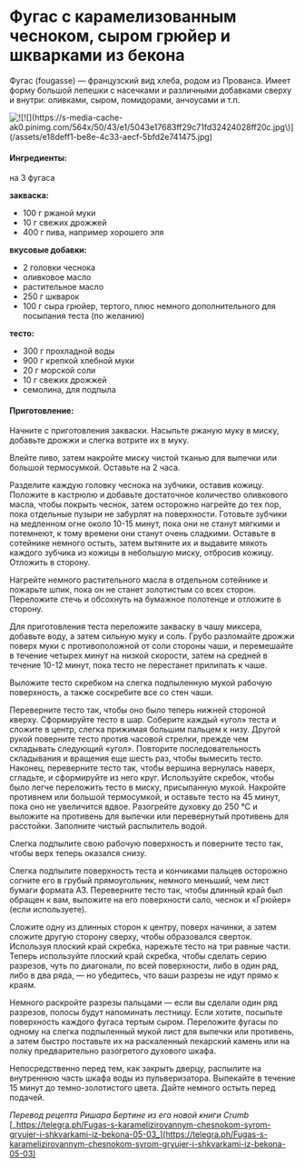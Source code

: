 # Фугас с карамелизованным чесноком, сыром грюйер и шкварками из бекона

Фугас \(fougasse\) — французский вид хлеба, родом из Прованса. Имеет форму большой лепешки с насечками и различными добавками сверху и внутри: оливками, сыром, помидорами, анчоусами и т.п.

![!\[!\[\]\(https://s-media-cache-ak0.pinimg.com/564x/50/43/e1/5043e17683ff29c71fd32424028ff20c.jpg\)\]\(/assets/e18deff1-be8e-4c33-aecf-5bfd2e741475.jpg\) ](../../pics/8fc39a0d8eb2eaa374b6f.jpg) 

#### Ингредиенты:

на 3 фугаса

**закваска:**

* 100 г ржаной муки 
* 10 г свежих дрожжей 
* 400 г пива, например хорошего эля

**вкусовые добавки:**

* 2 головки чеснока 
* оливковое масло 
* растительное масло 
* 250 г шкварок 
* 100 г сыра грюйер, тертого, плюс немного дополнительного для посыпания теста \(по желанию\)

**тесто:**

* 300 г прохладной воды 
* 900 г крепкой хлебной муки 
* 20 г морской соли 
* 10 г свежих дрожжей 
* семолина, для подпыла

#### Приготовление:

Начните с приготовления закваски. Насыпьте ржаную муку в миску, добавьте дрожжи и слегка вотрите их в муку.

Влейте пиво, затем накройте миску чистой тканью для выпечки или большой термосумкой. Оставьте на 2 часа.

Разделите каждую головку чеснока на зубчики, оставив кожицу. Положите в кастрюлю и добавьте достаточное количество оливкового масла, чтобы покрыть чеснок, затем осторожно нагрейте до тех пор, пока отдельные пузыри не забурлят на поверхности. Готовьте зубчики на медленном огне около 10-15 минут, пока они не станут мягкими и потемнеют, к тому времени они станут очень сладкими. Оставьте в сотейнике немного остыть, затем вытяните их и выдавите мякоть каждого зубчика из кожицы в небольшую миску, отбросив кожицу. Отложить в сторону.

Нагрейте немного растительного масла в отдельном сотейнике и пожарьте шпик, пока он не станет золотистым со всех сторон. Переложите стечь и обсохнуть на бумажное полотенце и отложите в сторону.

Для приготовления теста переложите закваску в чашу миксера, добавьте воду, а затем сильную муку и соль. Грубо разломайте дрожжи поверх муки с противоположной от соли стороны чаши, и перемешайте в течение четырех минут на низкой скорости, затем на средней в течение 10-12 минут, пока тесто не перестанет прилипать к чаше.

Выложите тесто скребком на слегка подпыленную мукой рабочую поверхность, а также соскребите все со стен чаши.

Переверните тесто так, чтобы оно было теперь нижней стороной кверху. Сформируйте тесто в шар. Соберите каждый «угол» теста и сложите в центр, слегка прижимая большим пальцем к низу. Другой рукой поверните тесто против часовой стрелки, прежде чем складывать следующий «угол». Повторите последовательность складывания и вращения еще шесть раз, чтобы вымесить тесто. Наконец, переверните тесто так, чтобы вершина вернулась наверх, сгладьте, и сформируйте из него круг. Используйте скребок, чтобы было легче переложить тесто в миску, присыпанную мукой. Накройте противнем или большой термосумкой, и оставьте тесто на 45 минут, пока оно не увеличится вдвое. Разогрейте духовку до 250 °C и выложите на противень для выпечки или перевернутый противень для расстойки. Заполните чистый распылитель водой.

Слегка подпылите свою рабочую поверхность и поверните тесто так, чтобы верх теперь оказался снизу.

Слегка подпылите поверхность теста и кончиками пальцев осторожно согните его в грубый прямоугольник, немного меньший, чем лист бумаги формата А3. Переверните тесто так, чтобы длинный край был обращен к вам, выложите на его поверхности сало, чеснок и «Грюйер» \(если используете\).

Сложите одну из длинных сторон к центру, поверх начинки, а затем сложите другую сторону сверху, чтобы образовался сверток. Используя плоский край скребка, нарежьте тесто на три равные части. Теперь используйте плоский край скребка, чтобы сделать серию разрезов, чуть по диагонали, по всей поверхности, либо в один ряд, либо в два ряда, — но убедитесь, что ваши разрезы не идут прямо к краям.

Немного раскройте разрезы пальцами — если вы сделали один ряд разрезов, полосы будут напоминать лестницу. Если хотите, посыпьте поверхность каждого фугаса тертым сыром. Переложите фугасы по одному на слегка подпыленный мукой лист для выпечки или противень, а затем быстро поставьте их на раскаленный пекарский камень или на полку предварительно разогретого духового шкафа.

Непосредственно перед тем, как закрыть дверцу, распылите на внутреннюю часть шкафа воды из пульверизатора. Выпекайте в течение 15 минут до темно-золотистого цвета. Дайте немного остыть перед подачей.

_Перевод рецепта Ришара Бертине из его новой книги Crumb_ [_https://telegra.ph/Fugas-s-karamelizirovannym-chesnokom-syrom-gryujer-i-shkvarkami-iz-bekona-05-03_](https://telegra.ph/Fugas-s-karamelizirovannym-chesnokom-syrom-gryujer-i-shkvarkami-iz-bekona-05-03)

